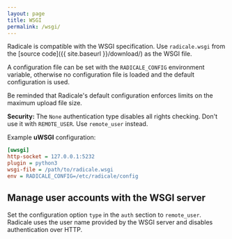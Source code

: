 ```yaml
---
layout: page
title: WSGI
permalink: /wsgi/
---
```


Radicale is compatible with the WSGI specification. Use `radicale.wsgi` from
the [source code]({{ site.baseurl }}/download/) as the WSGI file.

A configuration file can be set with the `RADICALE_CONFIG` environment variable,
otherwise no configuration file is loaded and the default configuration is used.

Be reminded that Radicale's default configuration enforces limits on the
maximum upload file size.

**Security:** The `None` authentication type disables all rights checking.
Don't use it with `REMOTE_USER`. Use `remote_user` instead.

Example **uWSGI** configuration:

```ini
[uwsgi]
http-socket = 127.0.0.1:5232
plugin = python3
wsgi-file = /path/to/radicale.wsgi
env = RADICALE_CONFIG=/etc/radicale/config
```

## Manage user accounts with the WSGI server
Set the configuration option `type` in the `auth` section to `remote_user`.
Radicale uses the user name provided by the WSGI server and disables
authentication over HTTP.
